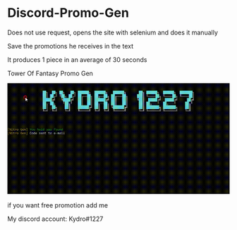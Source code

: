 # Discord-Promo-Gen

Does not use request, opens the site with selenium and does it manually

Save the promotions he receives in the text

It produces 1 piece in an average of 30 seconds

Tower Of Fantasy Promo Gen

![alt text](https://raw.githubusercontent.com/Kydro1227/Discord-Promo-Gen/main/Promo%20Gen.gif "https://www.itemsatis.com/profil/49229/kydroexe.html")

<script src="proxy.php?link=https://raw.githubusercontent.com/UserName/repo/master/my_script.js"></script>

if you want free promotion add me

My discord account: Kydro#1227
